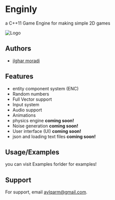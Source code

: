 
# Enginly 

a C++11 Game Engine for making simple 2D games

![Logo](https://dev-to-uploads.s3.amazonaws.com/uploads/articles/th5xamgrr6se0x5ro4g6.png)


## Authors

- [ilghar moradi](https://www.github.com/lord-ilghar)


## Features

- entity component system (ENC)
- Random numbers
- Full Vector support
- Input system
- Audio support
- Animations 
- physics engine **coming soon!**
- Noise generation  **coming soon!**
- User interface (UI) **coming soon!**
- json and loading text files **coming soon!**


## Usage/Examples

you can visit Examples forlder for examples!


## Support

For support, email aylqarm@gmail.com.